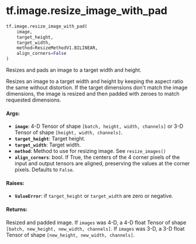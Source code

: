 <div itemscope itemtype="http://developers.google.com/ReferenceObject">
<meta itemprop="name" content="tf.image.resize_image_with_pad" />
<meta itemprop="path" content="Stable" />
</div>

# tf.image.resize_image_with_pad

``` python
tf.image.resize_image_with_pad(
    image,
    target_height,
    target_width,
    method=ResizeMethodV1.BILINEAR,
    align_corners=False
)
```

Resizes and pads an image to a target width and height.

Resizes an image to a target width and height by keeping
the aspect ratio the same without distortion. If the target
dimensions don't match the image dimensions, the image
is resized and then padded with zeroes to match requested
dimensions.

#### Args:

* <b>`image`</b>: 4-D Tensor of shape `[batch, height, width, channels]` or 3-D Tensor
    of shape `[height, width, channels]`.
* <b>`target_height`</b>: Target height.
* <b>`target_width`</b>: Target width.
* <b>`method`</b>: Method to use for resizing image. See `resize_images()`
* <b>`align_corners`</b>: bool.  If True, the centers of the 4 corner pixels of the
    input and output tensors are aligned, preserving the values at the corner
    pixels. Defaults to `False`.


#### Raises:

* <b>`ValueError`</b>: if `target_height` or `target_width` are zero or negative.


#### Returns:

Resized and padded image.
If `images` was 4-D, a 4-D float Tensor of shape
`[batch, new_height, new_width, channels]`.
If `images` was 3-D, a 3-D float Tensor of shape
`[new_height, new_width, channels]`.